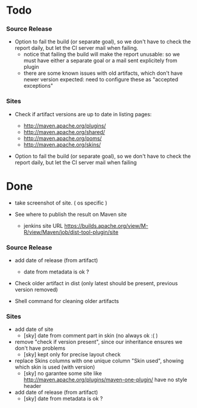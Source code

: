 Todo
====

### Source Release

* Option to fail the build (or separate goal), so we don't have to check the report daily, but let the CI server mail when failing.
    * notice that failing the build will make the report unusable: so we must have either a separate goal or a mail sent explicitely from plugin
    * there are some known issues with old artifacts, which don't have newer version expected: need to configure these as "accepted exceptions"


### Sites

* Check if artifact versions are up to date in listing pages:
    * http://maven.apache.org/plugins/
    * http://maven.apache.org/shared/
    * http://maven.apache.org/poms/
    * http://maven.apache.org/skins/

* Option to fail the build (or separate goal), so we don't have to check the report daily, but let the CI server mail when failing

# Done

* take screenshot of site. ( os specific )

* See where to publish the result on Maven site
    * jenkins site URL https://builds.apache.org/view/M-R/view/Maven/job/dist-tool-plugin/site

### Source Release
* add date of release (from artifact)
  * date from metadata is ok ?

* Check older artifact in dist (only latest should be present, previous version removed)

* Shell command for cleaning older artifacts

### Sites

* add date of site
    * [sky] date from comment part in skin (no always ok :( )
* remove "check if version present", since our inheritance ensures we don't have problems
    * [sky] kept only for precise layout check
* replace Skins columns with one unique column "Skin used", showing which skin is used (with version)
    * [sky] no garantee some site like http://maven.apache.org/plugins/maven-one-plugin/ have no style header 
* add date of release (from artifact)
    * [sky] date from metadata is ok ?
